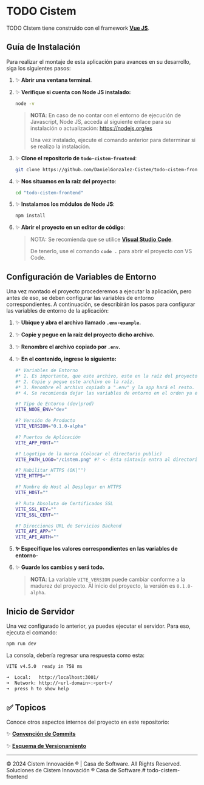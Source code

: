 # **TODO Cistem**

TODO CIstem tiene construido con el framework **[Vue JS](https://vuejs.org/guide/quick-start.html)**.

## **Guía de Instalación**

Para realizar el montaje de esta aplicación para avances en su desarrollo, siga los siguientes pasos:

1. ✨ **Abrir una ventana terminal**.

2. ✨ **Verifique si cuenta con Node JS instalado:**

    ```sh
    node -v
    ```

    > **NOTA**: En caso de no contar con el entorno de ejecución de Javascript, Node JS, acceda al siguiente enlace para su instalación o actualización:
    > https://nodejs.org/es
    > 
    > Una vez instalado, ejecute el comando anterior para determinar si se realizo la instalación.


3. ✨ **Clone el repositorio de `todo-cistem-frontend`**:

    ```sh
    git clone https://github.com/DanielGonzalez-Cistem/todo-cistem-frontend.git
    ```

4. ✨ **Nos situamos en la raíz del proyecto**:

    ```sh
    cd "todo-cistem-frontend"
    ```

5. ✨ **Instalamos los módulos de Node JS**:

    ```sh
    npm install
    ```

6. ✨ **Abrir el proyecto en un editor de código**:

    > NOTA: Se recomienda que se utilice **[Visual Studio Code](https://code.visualstudio.com/download)**. 
    >
    > De tenerlo, use el comando **`code .`** para abrir el proyecto con VS Code.

## **Configuración de Variables de Entorno**

Una vez montado el proyecto procederemos a ejecutar la aplicación, pero antes de eso, se deben configurar las variables de entorno correspondientes. A continuación, se describirán los pasos para configurar las variables de entorno de la aplicación:

1. ✨ **Ubique y abra el archivo llamado `.env-example`.**

2. ✨ **Copie y pegue en la raíz del proyecto dicho archivo.**

3. ✨ **Renombre el archivo copiado por `.env`.**

4. ✨ **En el contenido, ingrese lo siguiente:** 

    ```sh
    #* Variables de Entorno
    #* 1. Es importante, que este archivo, este en la raíz del proyecto.
    #* 2. Copie y pegue este archivo en la raíz.
    #* 3. Renombre el archivo copiado a ".env" y la app hará el resto.
    #* 4. Se recomienda dejar las variables de entorno en el orden ya especifícado.

    #? Tipo de Entorno (dev|prod)
    VITE_NODE_ENV="dev"

    #? Versión de Producto
    VITE_VERSION="0.1.0-alpha"

    #? Puertos de Aplicación
    VITE_APP_PORT=""

    #? Logotipo de la marca (Colocar el directorio public)
    VITE_PATH_LOGO="/cistem.png" #? <- Esta sintaxis entra al directorio public.

    #? Habilitar HTTPS (OK|"")
    VITE_HTTPS=""

    #? Nombre de Host al Desplegar en HTTPS
    VITE_HOST=""

    #? Ruta Absoluta de Certificados SSL
    VITE_SSL_KEY=""
    VITE_SSL_CERT=""

    #? Direcciones URL de Servicios Backend
    VITE_API_APP=""
    VITE_API_AUTH=""
    ```

5. **✨ Especifique los valores correspondientes en las variables de entorno**-

6. ✨ **Guarde los cambios y será todo.**

    > **NOTA**: La variable `VITE_VERSION` puede cambiar conforme a la madurez del proyecto. Al inicio del proyecto, la versión es `0.1.0-alpha`.

## **Inicio de Servidor**

Una vez configurado lo anterior, ya puedes ejecutar el servidor. Para eso, ejecuta el comando:

```sh
npm run dev
```

La consola, debería regresar una respuesta como esta:

```sh
VITE v4.5.0  ready in 758 ms

➜  Local:   http://localhost:3001/
➜  Network: http://<url-domain>:<port>/
➜  press h to show help
```

## ✅ **Topicos**

Conoce otros aspectos internos del proyecto en este repositorio:

✨ **[Convención de Commits](./CONVENTIONAL_COMMITS.md)**

✨ **[Esquema de Versionamiento](./VERSIONING_SCHEME.md)**

---
© 2024 Cistem Innovación ® | Casa de Software. All Rights Reserved. Soluciones de Cistem Innovación ® Casa de Software.# todo-cistem-frontend
